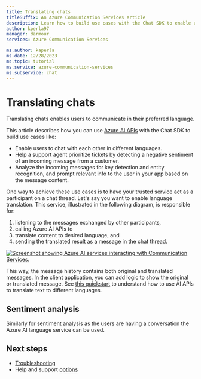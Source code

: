 ```yaml
---
title: Translating chats
titleSuffix: An Azure Communication Services article
description: Learn how to build use cases with the Chat SDK to enable users to chat in different languages and detect sentiment.
author: kperla97
manager: darmour
services: Azure Communication Services

ms.author: kaperla
ms.date: 12/28/2023
ms.topic: tutorial
ms.service: azure-communication-services
ms.subservice: chat
---
```


#  Translating chats

Translating chats enables users to communicate in their preferred language.

This article describes how you can use [Azure AI APIs](/azure/ai-services/) with the Chat SDK to build use cases like:

- Enable users to chat with each other in different languages.
- Help a support agent prioritize tickets by detecting a negative sentiment of an incoming message from a customer.
- Analyze the incoming messages for key detection and entity recognition, and prompt relevant info to the user in your app based on the message content.

One way to achieve these use cases is to have your trusted service act as a participant on a chat thread. Let's say you want to enable language translation. This service, illustrated in the following diagram, is responsible for:
1. listening to the messages exchanged by other participants,
2. calling Azure AI APIs to 
3. translate content to desired language, and 
4. sending the translated result as a message in the chat thread.

[![Screenshot showing Azure AI services interacting with Communication Services.](./media/ai-services.png)](./media/ai-services.png#lightbox)

This way, the message history contains both original and translated messages. In the client application, you can add logic to show the original or translated message. See [this quickstart](/azure/ai-services/translator/quickstart-text-rest-api) to understand how to use AI APIs to translate text to different languages. 

## Sentiment analysis 

Similarly for sentiment analysis as the users are having a conversation the Azure AI language service can be used.

## Next steps

* [Troubleshooting](../../concepts/troubleshooting-info.md)
* Help and support [options](../../support.md)
